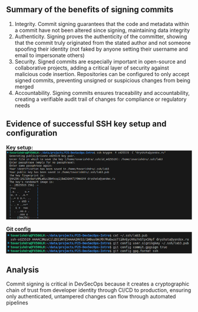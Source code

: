 ## Summary of the benefits of signing commits

1) Integrity. Commit signing guarantees that the code and metadata within a commit have not been altered since signing, maintaining data integrity
2) Authenticity. Signing proves the authenticity of the committer, showing that the commit truly originated from the stated author and not someone spoofing their identity (not faked by anyone setting their username and email to impersonate others)
3) Security. Signed commits are especially important in open-source and collaborative projects, adding a critical layer of security against malicious code insertion. Repositories can be configured to only accept signed commits, preventing unsigned or suspicious changes from being merged
4) Accountability. Signing commits ensures traceability and accountability, creating a verifiable audit trail of changes for compliance or regulatory needs

## Evidence of successful SSH key setup and configuration

**Key setup:**
![Key setup](/labs/lab3/image_1.png)

**Git config**
![Git config](/labs/lab3/image_2.png)

## Analysis

Commit signing is critical in DevSecOps because it creates a cryptographic chain of trust from developer identity through CI/CD to production, ensuring only authenticated, untampered changes can flow through automated pipelines
